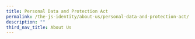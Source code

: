 ```yaml
---
title: Personal Data and Protection Act
permalink: /the-js-identity/about-us/personal-data-and-protection-act/
description: ""
third_nav_title: About Us
---
```

